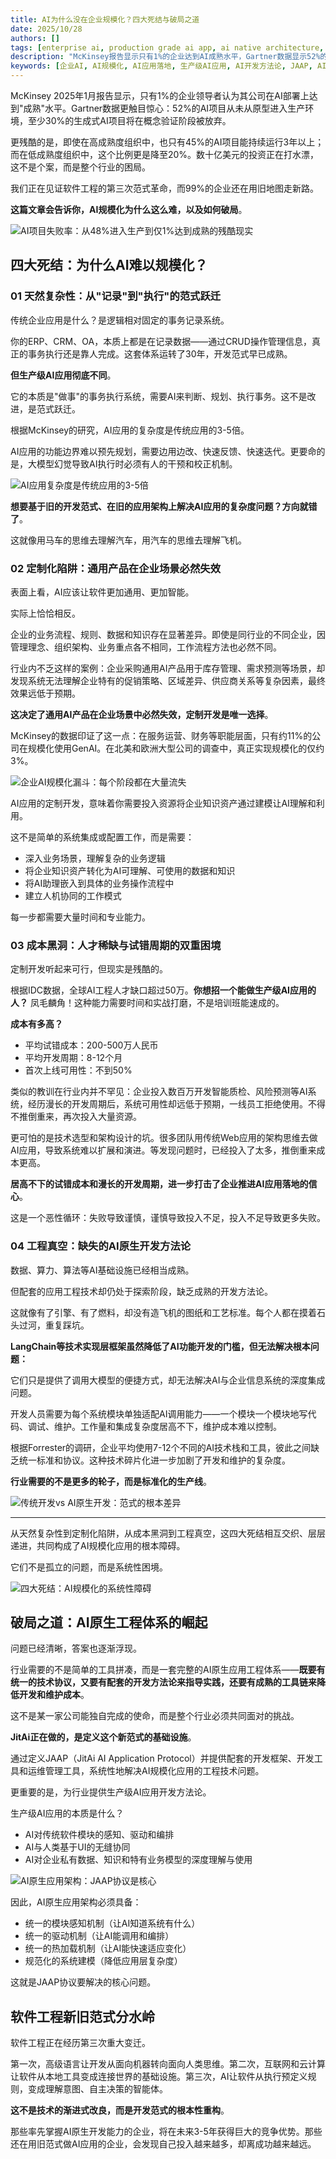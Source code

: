 ```yaml
---
title: AI为什么没在企业规模化？四大死结与破局之道
date: 2025/10/28
authors: []
tags: [enterprise ai, production grade ai app, ai native architecture, ai adoption, development methodology, JAAP, JitAi]
description: "McKinsey报告显示只有1%的企业达到AI成熟水平，Gartner数据显示52%的AI项目从未进入生产。数十亿美元投资打水漂背后，隐藏着四大根本性障碍：天然复杂性、定制化陷阱、成本黑洞、工程真空。本文揭示AI规模化失败的深层原因，并指明AI原生开发的破局之道。"
keywords: [企业AI, AI规模化, AI应用落地, 生产级AI应用, AI开发方法论, JAAP, AI工程技术, 定制化开发, AI原生架构, JitAi平台, LangChain, 事务执行系统]
---
```


McKinsey 2025年1月报告显示，只有1%的企业领导者认为其公司在AI部署上达到"成熟"水平。Gartner数据更触目惊心：52%的AI项目从未从原型进入生产环境，至少30%的生成式AI项目将在概念验证阶段被放弃。

更残酷的是，即使在高成熟度组织中，也只有45%的AI项目能持续运行3年以上；而在低成熟度组织中，这个比例更是降至20%。数十亿美元的投资正在打水漂，这不是个案，而是整个行业的困局。

我们正在见证软件工程的第三次范式革命，而99%的企业还在用旧地图走新路。

**这篇文章会告诉你，AI规模化为什么这么难，以及如何破局**。

<!--truncate-->

![AI项目失败率：从48%进入生产到仅1%达到成熟的残酷现实](./ai-project-failure-rate.svg "AI项目失败率可视化 - McKinsey与Gartner数据")

## 四大死结：为什么AI难以规模化？

### 01 天然复杂性：从"记录"到"执行"的范式跃迁

传统企业应用是什么？是逻辑相对固定的事务记录系统。

你的ERP、CRM、OA，本质上都是在记录数据——通过CRUD操作管理信息，真正的事务执行还是靠人完成。这套体系运转了30年，开发范式早已成熟。

**但生产级AI应用彻底不同**。

它的本质是"做事"的事务执行系统，需要AI来判断、规划、执行事务。这不是改进，是范式跃迁。

根据McKinsey的研究，AI应用的复杂度是传统应用的3-5倍。

AI应用的功能边界难以预先规划，需要边用边改、快速反馈、快速迭代。更要命的是，大模型幻觉导致AI执行时必须有人的干预和校正机制。

![AI应用复杂度是传统应用的3-5倍](./traditional-vs-ai-complexity.svg "传统应用vs AI应用复杂度矩阵对比 - 3-5倍复杂度差异")

**想要基于旧的开发范式、在旧的应用架构上解决AI应用的复杂度问题？方向就错了**。

这就像用马车的思维去理解汽车，用汽车的思维去理解飞机。


### 02 定制化陷阱：通用产品在企业场景必然失效

表面上看，AI应该让软件更加通用、更加智能。

实际上恰恰相反。

企业的业务流程、规则、数据和知识存在显著差异。即使是同行业的不同企业，因管理理念、组织架构、业务重点各不相同，工作流程方法也必然不同。

行业内不乏这样的案例：企业采购通用AI产品用于库存管理、需求预测等场景，却发现系统无法理解企业特有的促销策略、区域差异、供应商关系等复杂因素，最终效果远低于预期。

**这决定了通用AI产品在企业场景中必然失效，定制开发是唯一选择**。

McKinsey的数据印证了这一点：在服务运营、财务等职能层面，只有约11%的公司在规模化使用GenAI。在北美和欧洲大型公司的调查中，真正实现规模化的仅约3%。

![企业AI规模化漏斗：每个阶段都在大量流失](./ai-adoption-funnel-chart.svg "AI项目生命周期漏斗图 - 各阶段转化率数据")

AI应用的定制开发，意味着你需要投入资源将企业知识资产通过建模让AI理解和利用。

这不是简单的系统集成或配置工作，而是需要：

- 深入业务场景，理解复杂的业务逻辑
- 将企业知识资产转化为AI可理解、可使用的数据和知识
- 将AI助理嵌入到具体的业务操作流程中
- 建立人机协同的工作模式

每一步都需要大量时间和专业能力。


### 03 成本黑洞：人才稀缺与试错周期的双重困境

定制开发听起来可行，但现实是残酷的。

根据IDC数据，全球AI工程人才缺口超过50万。**你想招一个能做生产级AI应用的人？** 凤毛麟角！这种能力需要时间和实战打磨，不是培训班能速成的。

**成本有多高？**

- 平均试错成本：200-500万人民币
- 平均开发周期：8-12个月
- 首次上线可用性：不到50%

类似的教训在行业内并不罕见：企业投入数百万开发智能质检、风险预测等AI系统，经历漫长的开发周期后，系统可用性却远低于预期，一线员工拒绝使用。不得不推倒重来，再次投入大量资源。

更可怕的是技术选型和架构设计的坑。很多团队用传统Web应用的架构思维去做AI应用，导致系统难以扩展和演进。等发现问题时，已经投入了太多，推倒重来成本更高。

**居高不下的试错成本和漫长的开发周期，进一步打击了企业推进AI应用落地的信心**。

这是一个恶性循环：失败导致谨慎，谨慎导致投入不足，投入不足导致更多失败。


### 04 工程真空：缺失的AI原生开发方法论

数据、算力、算法等AI基础设施已经相当成熟。

但配套的应用工程技术却仍处于探索阶段，缺乏成熟的开发方法论。

这就像有了引擎、有了燃料，却没有造飞机的图纸和工艺标准。每个人都在摸着石头过河，重复踩坑。

**LangChain等技术实现层框架虽然降低了AI功能开发的门槛，但无法解决根本问题：**

它们只是提供了调用大模型的便捷方式，却无法解决AI与企业信息系统的深度集成问题。

开发人员需要为每个系统模块单独适配AI调用能力——一个模块一个模块地写代码、调试、维护。工作量和集成复杂度居高不下，维护成本难以控制。

根据Forrester的调研，企业平均使用7-12个不同的AI技术栈和工具，彼此之间缺乏统一标准和协议。这种技术碎片化进一步加剧了开发和维护的复杂度。

**行业需要的不是更多的轮子，而是标准化的生产线**。

![传统开发vs AI原生开发：范式的根本差异](./traditional-vs-ai-native-workflow.svg "传统开发vs AI原生开发流程对比 - 固定流程vs迭代流程")

---

从天然复杂性到定制化陷阱，从成本黑洞到工程真空，这四大死结相互交织、层层递进，共同构成了AI规模化应用的根本障碍。

它们不是孤立的问题，而是系统性困境。

![四大死结：AI规模化的系统性障碍](./four-deadlocks-concept.svg "四大死结概念图 - AI规模化的根本障碍")

## 破局之道：AI原生工程体系的崛起

问题已经清晰，答案也逐渐浮现。

行业需要的不是简单的工具拼凑，而是一套完整的AI原生应用工程体系——**既要有统一的技术协议，又要有配套的开发方法论来指导实践，还要有成熟的工具链来降低开发和维护成本**。

这不是某一家公司能独自完成的使命，而是整个行业必须共同面对的挑战。

**JitAi正在做的，是定义这个新范式的基础设施**。

通过定义JAAP（JitAi AI Application Protocol）并提供配套的开发框架、开发工具和运维管理工具，系统性地解决AI规模化应用的工程技术问题。

更重要的是，为行业提供生产级AI应用开发方法论。

生产级AI应用的本质是什么？

- AI对传统软件模块的感知、驱动和编排
- AI与人类基于UI的无缝协同
- AI对企业私有数据、知识和特有业务模型的深度理解与使用

![AI原生应用架构：JAAP协议是核心](./ai-native-architecture.svg "AI原生应用架构 - JAAP协议是核心")

因此，AI原生应用架构必须具备：

- 统一的模块感知机制（让AI知道系统有什么）
- 统一的驱动机制（让AI能调用和编排）
- 统一的热加载机制（让AI能快速适应变化）
- 规范化的系统建模（降低应用层复杂度）

这就是JAAP协议要解决的核心问题。

## 软件工程新旧范式分水岭

软件工程正在经历第三次重大变迁。

第一次，高级语言让开发从面向机器转向面向人类思维。第二次，互联网和云计算让软件从本地工具变成连接世界的基础设施。第三次，AI让软件从执行预定义规则，变成理解意图、自主决策的智能体。

**这不是技术的渐进式改良，而是开发范式的根本性重构**。

那些率先掌握AI原生开发能力的企业，将在未来3-5年获得巨大的竞争优势。那些还在用旧范式做AI应用的企业，会发现自己投入越来越多，却离成功越来越远。
